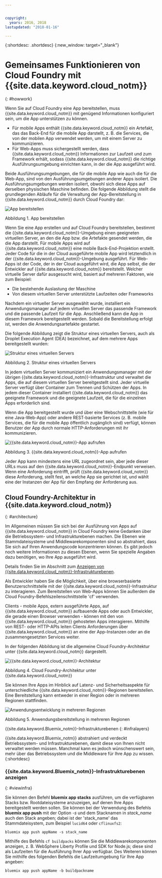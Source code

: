 ```yaml
---


copyright:
  years: 2016, 2018
lastupdated: "2018-01-16"

---
```


{:shortdesc: .shortdesc}
{:new_window: target="_blank"}

# Gemeinsames Funktionieren von Cloud Foundry mit {{site.data.keyword.cloud_notm}}
{: #howwork}

Wenn Sie auf Cloud Foundry eine App bereitstellen, muss {{site.data.keyword.cloud_notm}} mit genügend Informationen konfiguriert sein, um die App unterstützen zu können.

* Für mobile Apps enthält {{site.data.keyword.cloud_notm}} ein Artefakt, das das Back-End für die mobile App darstellt, z. B. die Services, die von der mobilen App verwendet werden, um mit einem Server zu kommunizieren.
* Für Web-Apps muss sichergestellt werden, dass {{site.data.keyword.cloud_notm}} Informationen zur Laufzeit und zum Framework erhält, sodass {{site.data.keyword.cloud_notm}} die richtige Ausführungsumgebung einrichten kann, in der die App ausgeführt wird.

Beide Ausführungsumgebungen, die für die mobile App
wie auch die für die Web-App, sind von den Ausführungsumgebungen anderer Apps isoliert. Die Ausführungsumgebungen werden isoliert, obwohl sich diese Apps auf derselben physischen Maschine befinden. Die folgende Abbildung stellt die grundlegenden Abläufe für die Verwaltung der App-Bereitstellung in {{site.data.keyword.cloud_notm}} durch Cloud Foundry dar:

![App bereitstellen](images/deploy.png)

Abbildung 1. App bereitstellen

Wenn Sie eine App erstellen und auf Cloud Foundry bereitstellen, bestimmt die {{site.data.keyword.cloud_notm}}-Umgebung einen geeigneten virtuellen Server, an den die App bzw. die Artefakte gesendet werden, die die App darstellt. Für mobile Apps wird auf {{site.data.keyword.cloud_notm}} eine mobile Back-End-Projektion erstellt. Jeder Code für die in der Cloud ausgeführte mobile App wird letztendlich in der {{site.data.keyword.cloud_notm}}-Umgebung ausgeführt. Für Web-Apps ist der Code, der in der Cloud ausgeführt wird, die App selbst, die der Entwickler auf {{site.data.keyword.cloud_notm}} bereitstellt. Welcher virtuelle Server dafür ausgesucht wird, basiert auf mehreren Faktoren, wie zum Beispiel:

* Die bestehende Auslastung der Maschine
* Von diesem virtuellen Server unterstützte Laufzeiten oder Frameworks

Nachdem ein virtueller Server ausgewählt wurde, installiert ein Anwendungsmanager auf jedem virtuellen Server das passende Framework und die passende Laufzeit für die App. Anschließend kann die App in diesem Framework bereitgestellt werden. Sobald die Bereitstellung erfolgt ist, werden die Anwendungsartefakte gestartet.

Die folgende Abbildung zeigt die Struktur eines virtuellen Servers, auch als Droplet Execution Agent (DEA) bezeichnet, auf dem mehrere Apps bereitgestellt wurden:

![Struktur eines virtuellen Servers](images/container-diego.png)

Abbildung 2. Struktur eines virtuellen Servers

In jedem virtuellen Server kommuniziert ein Anwendungsmanager mit der übrigen {{site.data.keyword.cloud_notm}}-Infrastruktur und verwaltet die Apps, die auf diesem virtuellen Server bereitgestellt sind. Jeder virtuelle Server verfügt über Container zum Trennen und Schützen der Apps. In jedem dieser Container installiert {{site.data.keyword.cloud_notm}} das geeignete Framework und die geeignete Laufzeit, die für die einzelnen Apps erforderlich sind.

Wenn die
App bereitgestellt wurde und über eine Webschnittstelle (wie für eine Java-Web-App)
oder andere REST-basierte Services (z. B. mobile Services, die für die mobile App öffentlich zugänglich sind)
verfügt, können Benutzer der App durch normale HTTP-Anforderungen mit ihr kommunizieren.

![{{site.data.keyword.cloud_notm}}-App aufrufen](images/execute.png)

Abbildung 3. {{site.data.keyword.cloud_notm}}-App aufrufen

Jeder App kann mindestens eine URL zugeordnet sein, aber jede dieser URLs muss auf den {{site.data.keyword.cloud_notm}}-Endpunkt verweisen. Wenn eine Anforderung eintrifft, prüft {{site.data.keyword.cloud_notm}} diese Anforderung, stellt fest, an welche App sie gerichtet ist, und wählt eine der Instanzen der App für den Empfang der Anforderung aus.


## Cloud Foundry-Architektur in {{site.data.keyword.cloud_notm}}
{: #architecture}

Im Allgemeinen müssen Sie sich bei der Ausführung von Apps auf {{site.data.keyword.cloud_notm}} in Cloud Foundry keine Gedanken über die Betriebssystem- und Infrastrukturebenen machen. Die Ebenen wie Stammdateisysteme und
Middlewarekomponenten sind so abstrahiert, dass Sie sich auf Ihren Anwendungscode
konzentrieren können. Es gibt jedoch noch weitere Informationen zu diesen Ebenen, wenn Sie
spezielle Angaben dazu benötigen, wo Ihre App ausgeführt wird.

Details finden Sie im Abschnitt zum [Anzeigen von {{site.data.keyword.cloud_notm}}-Infrastrukturebenen](cf.html#infralayers).

Als Entwickler haben Sie die Möglichkeit, über eine browserbasierte Benutzerschnittstelle mit der
{{site.data.keyword.cloud_notm}}-Infrastruktur zu interagieren. Zum
Bereitstellen von Web-Apps können Sie außerdem die Cloud
Foundry-Befehlszeilenschnittstelle 'cf' verwenden.

Clients - mobile Apps, extern ausgeführte Apps, auf {{site.data.keyword.cloud_notm}} aufbauende Apps oder auch Entwickler, die gerade einen Browser verwenden - können mit den von {{site.data.keyword.cloud_notm}} gehosteten Apps interagieren. Mithilfe von REST- oder HTTP-APIs leiten Clients Anforderungen über
{{site.data.keyword.cloud_notm}} an eine der
App-Instanzen oder an die zusammengesetzten Services weiter.

In der folgenden Abbildung ist die allgemeine Cloud Foundry-Architektur unter {{site.data.keyword.cloud_notm}} dargestellt.

![{{site.data.keyword.cloud_notm}}-Architektur](images/arch.png)

Abbildung 4. Cloud Foundry-Architektur unter {{site.data.keyword.cloud_notm}}

Sie können Ihre Apps im Hinblick auf Latenz- und Sicherheitsaspekte für unterschiedliche
{{site.data.keyword.cloud_notm}}-Regionen
bereitstellen. Eine Bereitstellung
kann entweder in einer Region oder in mehreren Regionen stattfinden.


![Anwendungsentwicklung in mehreren Regionen](images/multi-region.png)

Abbildung 5. Anwendungsbereitstellung in mehreren Regionen

{{site.data.keyword.Bluemix_notm}}-Infrastrukturebenen
{: #infralayers}


{{site.data.keyword.Bluemix_notm}} abstrahiert und verdeckt Betriebssystem- und Infrastrukturebenen, damit diese von Ihnen nicht verwaltet werden müssen. Manchmal kann es jedoch wünschenswert sein, mehr über das Betriebssystem und die Middleware für Ihre App zu wissen.
{:shortdesc}

### {{site.data.keyword.Bluemix_notm}}-Infrastrukturebenen anzeigen
{: #viewinfra}

Sie können den Befehl **bluemix app stacks** ausführen, um die verfügbaren Stacks bzw. Rootdateisysteme anzuzeigen, auf denen Ihre Apps bereitgestellt werden sollen. Sie können bei der Verwendung des Befehls **bluemix app push** mit der Option *-s* und dem Stacknamen in *stack_name* auch den Stack angeben; dabei ist der 'stack_name' das Stammdateisystem, zum Beispiel `lucid64` oder `cflinuxfs2`:

```
bluemix app push appName -s stack_name
```

Mithilfe des Befehls `cf buildpacks` können Sie die Middlewarekomponenten anzeigen, z. B. WebSphere Liberty Profile und SDK for Node.js; diese sind als Laufzeiten für die Ausführung Ihrer App verfügbar. Des Weiteren können Sie mithilfe des folgenden Befehls
die Laufzeitumgebung für Ihre App angeben:

```
bluemix app push appName -b buildpackname
```
